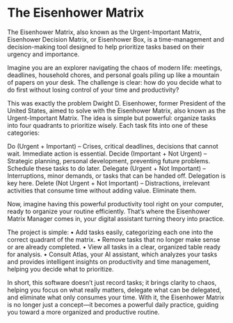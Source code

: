 # The Eisenhower Matrix
The Eisenhower Matrix, also known as the Urgent-Important Matrix, Eisenhower Decision Matrix, or Eisenhower Box, is a time-management and decision-making tool designed to help prioritize tasks based on their urgency and importance.

Imagine you are an explorer navigating the chaos of modern life: meetings, deadlines, household chores, and personal goals piling up like a mountain of papers on your desk. The challenge is clear: how do you decide what to do first without losing control of your time and productivity?

This was exactly the problem Dwight D. Eisenhower, former President of the United States, aimed to solve with the Eisenhower Matrix, also known as the Urgent-Important Matrix. The idea is simple but powerful: organize tasks into four quadrants to prioritize wisely. Each task fits into one of these categories:

Do (Urgent + Important) – Crises, critical deadlines, decisions that cannot wait. Immediate action is essential.
Decide (Important + Not Urgent) – Strategic planning, personal development, preventing future problems. Schedule these tasks to do later.
Delegate (Urgent + Not Important) – Interruptions, minor demands, or tasks that can be handed off. Delegation is key here.
Delete (Not Urgent + Not Important) – Distractions, irrelevant activities that consume time without adding value. Eliminate them.

Now, imagine having this powerful productivity tool right on your computer, ready to organize your routine efficiently. That’s where the Eisenhower Matrix Manager comes in, your digital assistant turning theory into practice.

The project is simple:
• Add tasks easily, categorizing each one into the correct quadrant of the matrix.
• Remove tasks that no longer make sense or are already completed.
• View all tasks in a clear, organized table ready for analysis.
• Consult Atlas, your AI assistant, which analyzes your tasks and provides intelligent insights on productivity and time management, helping you decide what to prioritize.

In short, this software doesn’t just record tasks; it brings clarity to chaos, helping you focus on what really matters, delegate what can be delegated, and eliminate what only consumes your time. With it, the Eisenhower Matrix is no longer just a concept—it becomes a powerful daily practice, guiding you toward a more organized and productive routine.
